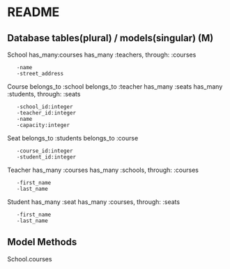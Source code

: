 # README
 
 
 
## Database tables(plural) / models(singular)  (M)
   School
       has_many:courses
       has_many :teachers,  through: :courses
 
 
       -name
       -street_address
 
   Course
       belongs_to :school
       belongs_to :teacher
       has_many :seats
       has_many :students,  through: :seats
 
       -school_id:integer
       -teacher_id:integer
       -name
       -capacity:integer
 
   Seat
       belongs_to :students
       belongs_to :course
 
       -course_id:integer
       -student_id:integer
 
   Teacher
       has_many :courses
       has_many :schools,  through: :courses
 
       -first_name
       -last_name
 
   Student
      has_many :seat
       has_many :courses, through: :seats
 
       -first_name
       -last_name
 
  
  ## Model Methods
 
   School.courses
 

